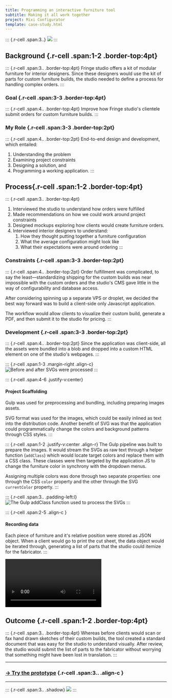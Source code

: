 ```yaml
---
title: Programming an interactive furniture tool
subtitle: Making it all work together
project: Mixi Configurator
template: case-study.html
---
```


::: {.r-cell .span:3..}
![](../img/mixi-modular-sample-furniture.jpg)
:::

## Background {.r-cell .span:1-2 .border-top:4pt}
::: {.r-cell .span:3.. .border-top:4pt}
Fringe studio offers a kit of modular furniture for interior designers. Since these designers would use the kit of parts for custom furniture builds, the studio needed to define a process for handling complex orders.
:::
 
### Goal {.r-cell .span:3-3 .border-top:4pt}
::: {.r-cell .span:4.. .border-top:4pt}
Improve how Fringe studio's clientele submit orders for custom furniture builds.
:::

### My Role {.r-cell .span:3-3 .border-top:2pt}
::: {.r-cell .span:4.. .border-top:2pt}
End-to-end design and development, which entailed:

1. Understanding the problem
2. Examining project constraints
3. Designing a solution, and
4. Programming a working application.
:::

## Process{.r-cell .span:1-2 .border-top:4pt}
::: {.r-cell .span:3.. .border-top:4pt}
1. Interviewed the studio to understand how orders were fulfilled 
1. Made recommendations on how we could work around project constraints
1. Designed mockups exploring how clients would create furniture orders.
1. Interviewed interior designers to understand:
	 1. How they thought putting together a furniture configuration
	 2. What the average configuration might look like
	 3. What their expectations were around ordering
:::

### Constraints {.r-cell .span:3-3 .border-top:2pt}
::: {.r-cell .span:4.. .border-top:2pt}
Order fulfillment was complicated, to say the least—standardizing shipping for the custom builds was near impossible with the custom orders and the studio's CMS gave little in the way of configurability and database access.

After considering spinning up a separate VPS or droplet, we decided the best way forward was to build a client-side only Javascript application.

The workflow would allow clients to visualize their custom build, generate a PDF, and then submit it to the studio for pricing. 
:::

### Development {.r-cell .span:3-3 .border-top:2pt}
::: {.r-cell .span:4.. .border-top:2pt}
Since the application was client-side, all the assets were bundled into a blob and dropped into a custom HTML element on one of the studio's webpages.
:::

::: {.r-cell .span:1-3 .margin-right .align-c}
![Before and after SVGs were processed](../img/mixi-modular-color-interpolation.png)
:::

::: {.r-cell .span:4-6 .justify-v:center}

#### Project Scaffolding
Gulp was used for preprocessing and bundling, including preparing images assets.

SVG format was used for the images, which could be easily inlined as text into the distribution code. Another benefit of SVG was that the application could programmatically change the colors and background patterns through CSS styles.
:::

::: {.r-cell .span:1-2 .justify-v:center .align-r}
The Gulp pipeline was built to prepare the images. It would stream the SVGs as raw text through a helper function (`addClass`) which would locate target colors and replace them with a CSS class. These classes were then targeted by the application JS to change the furniture color in synchrony with the dropdown menus.

Assigning multiple colors was done through two separate properties: one through the CSS `color` property and the other through the SVG `currentColor` property.
:::

::: {.r-cell .span:3.. .padding-left:l}
![The Gulp `addClass` function used to process the SVGs](../img/mixi-modular-interpolation-workflow.png)
:::

::: {.r-cell .span:2-5 .align-c }
#### Recording data 
Each piece of furniture and it's relative position were stored as JSON object. When a client would go to print the cut sheet, the data object would be iterated through, generating a list of parts that the studio could itemize for the fabricator.
:::

<div class="r-cell span:1-6 align-r"><video autoplay loop>
	  <source src="/assets/mixi-modular-configurator-demo.mp4" type="video/mp4">
	</video>
</div>

## Outcome {.r-cell .span:1-2 .border-top:4pt}
::: {.r-cell .span:3.. .border-top:4pt}
Whereas before clients would scan or fax hand drawn sketches of their custom builds, the tool created a standard document that was easy for the studio to understand visually. After review, the studio would submit the list of parts to the fabricator without worrying that something might have been lost in translation.
:::

---

### [&#8594; Try the prototype](https://xavier.valarino.com/fringe-studio/) {.r-cell .span:3.. .align-c }

---

::: {.r-cell .span:3.. .shadow}
![](../img/mixi-modular-build-sheet.png)
:::
